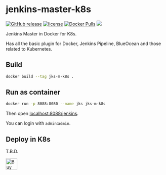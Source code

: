 # jenkins-master-k8s

[![GitHub release](https://img.shields.io/github/release/joostvdg/jenkins-master-k8s.svg)]()
[![license](https://img.shields.io/github/license/joostvdg/jenkins-master-k8s.svg)]()
[![Docker Pulls](https://img.shields.io/docker/pulls/caladreas/jenkins-master-k8s.svg)]()
[![](https://images.microbadger.com/badges/image/caladreas/jenkins-master-k8s.svg)](https://microbadger.com/images/caladreas/jenkins-master-k8s "Get your own image badge on microbadger.com")

Jenkins Master in Docker for K8s.

Has all the basic plugin for Docker, Jenkins Pipeline, BlueOcean and those related to Kubernetes.

## Build

```bash
docker build --tag jks-m-k8s .
```

## Run as container

```bash
docker run -p 8088:8080 --name jks jks-m-k8s
```

Then open [localhost:8088/jenkins](http://localhost:8088/jenkins).

You can login with ```admin```:```admin```.

## Deploy in K8s

T.B.D.


<a href='https://ko-fi.com/W7W29DSZ' target='_blank'><img height='36' style='border:0px;height:36px;' src='https://az743702.vo.msecnd.net/cdn/kofi2.png?v=0' border='0' alt='Buy Me a Coffee at ko-fi.com' /></a>